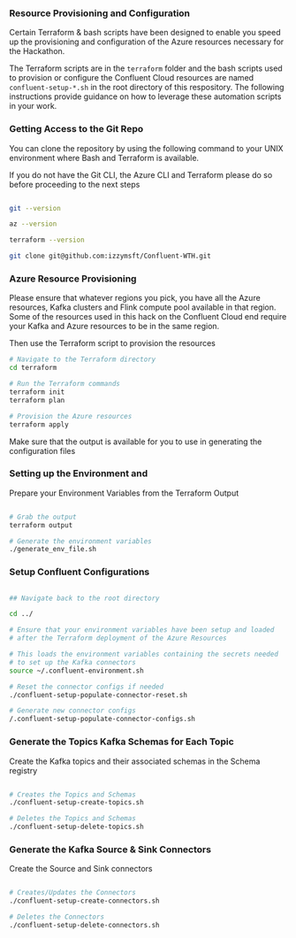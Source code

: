 ### Resource Provisioning and Configuration

Certain Terraform & bash scripts have been designed to enable you speed up the provisioning and configuration of the Azure resources necessary for the Hackathon.

The Terraform scripts are in the `terraform` folder and the bash scripts used to provision or configure the Confluent Cloud resources are named `confluent-setup-*.sh` in the root directory of this respository. The following instructions provide guidance on how to leverage these automation scripts in your work.

### Getting Access to the Git Repo

You can clone the repository by using the following command to your UNIX environment where Bash and Terraform is available.

If you do not have the Git CLI, the Azure CLI and Terraform please do so before proceeding to the next steps

```bash

git --version

az --version

terraform --version

git clone git@github.com:izzymsft/Confluent-WTH.git

```

### Azure Resource Provisioning

Please ensure that whatever regions you pick, you have all the Azure resources, Kafka clusters and Flink compute pool available in that region. Some of the resources used in this hack on the Confluent Cloud end require your Kafka and Azure resources to be in the same region.

Then use the Terraform script to provision the resources

```bash
# Navigate to the Terraform directory
cd terraform

# Run the Terraform commands
terraform init
terraform plan

# Provision the Azure resources
terraform apply

```

Make sure that the output is available for you to use in generating the configuration files



### Setting up the Environment and 

Prepare your Environment Variables from the Terraform Output

```bash

# Grab the output
terraform output

# Generate the environment variables
./generate_env_file.sh

```

### Setup Confluent Configurations

```bash

## Navigate back to the root directory

cd ../

# Ensure that your environment variables have been setup and loaded 
# after the Terraform deployment of the Azure Resources

# This loads the environment variables containing the secrets needed 
# to set up the Kafka connectors
source ~/.confluent-environment.sh

# Reset the connector configs if needed
./confluent-setup-populate-connector-reset.sh

# Generate new connector configs
/.confluent-setup-populate-connector-configs.sh

```


### Generate the Topics Kafka Schemas for Each Topic

Create the Kafka topics and their associated schemas in the Schema registry

```bash

# Creates the Topics and Schemas
./confluent-setup-create-topics.sh

# Deletes the Topics and Schemas
./confluent-setup-delete-topics.sh

```


### Generate the Kafka Source & Sink Connectors

Create the Source and Sink connectors

```bash

# Creates/Updates the Connectors
./confluent-setup-create-connectors.sh

# Deletes the Connectors
./confluent-setup-delete-connectors.sh

```

